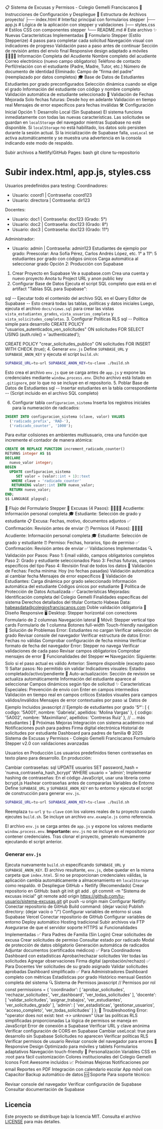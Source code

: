 📋 Sistema de Excusas y Permisos - Colegio Gemelli Franciscanos
🚀 Instrucciones de Configuración y Despliegue
📁 Estructura de Archivos
proyecto/
├── index.html          # Interfaz principal con formularios stepper
├── app.js             # Lógica de la aplicación con stepper y validaciones
├── styles.css         # Estilos CSS con componentes stepper
└── README.md          # Este archivo
✨ Nuevas Características Implementadas
🎯 Formulario Stepper (Estilo Stepperize)
4 pasos para completar cada solicitud
Navegación visual con indicadores de progreso
Validación paso a paso antes de continuar
Sección de revisión antes del envío final
Responsive design adaptado a móviles
👨‍👩‍👧‍👦 Información Completa del Acudiente
Nombre completo del acudiente
Correo electrónico (nuevo campo obligatorio)
Teléfono de contacto
Perfil/relación con el estudiante (Padre, Madre, Tutor, etc.)
Número de documento de identidad
Eliminado: Campo de "firma del padre" (reemplazado por datos completos)
🎓 Base de Datos de Estudiantes
Estudiantes por grado preconfigurados
Selección dinámica cuando se elige el grado
Información del estudiante con código y nombre completo
Validación automática de estudiante seleccionado
📅 Validación de Fechas Mejorada
Solo fechas futuras: Desde hoy en adelante
Validación en tiempo real
Mensajes de error específicos para fechas inválidas
🛠️ Configuración Inicial
Opción 1: Desarrollo Local (Sin Supabase)
El sistema funciona inmediatamente con todas las nuevas características.
Las solicitudes se guardan en `localStorage` del navegador mientras Supabase no esté disponible.
Si `localStorage` no está habilitado, los datos solo persisten durante la sesión actual.
Si la inicialización de Supabase falla, `useLocal` se activa automáticamente y se muestra una advertencia en la consola indicando este modo de respaldo.

Subir archivos a Netlify/GitHub Pages:
bash
git clone tu-repositorio
# Subir index.html, app.js, styles.css
Usuarios predefinidos para testing:
Coordinadores:
- Usuario: coord1 | Contraseña: coord123
- Usuario: directora | Contraseña: dir123

Docentes:
- Usuario: doc1 | Contraseña: doc123 (Grado: 5°)
- Usuario: doc2 | Contraseña: doc123 (Grado: 8°)
- Usuario: doc3 | Contraseña: doc123 (Grado: 11°)

Administrador:
- Usuario: admin | Contraseña: admin123
Estudiantes de ejemplo por grado:
Preescolar: Ana Sofía Pérez, Carlos Andrés López, etc.
1° a 11°: 5 estudiantes por grado con códigos únicos
Carga automática al seleccionar grado
Opción 2: Producción con Supabase
1. Crear Proyecto en Supabase
Ve a supabase.com
Crea una cuenta y nuevo proyecto
Anota tu Project URL y anon public key
2. Configurar Base de Datos
Ejecuta el script SQL completo que está en el artifact "Tablas SQL para Supabase":

sql
-- Ejecutar todo el contenido del archivo SQL en el Query Editor de Supabase
-- Esto creará todas las tablas, políticas y datos iniciales
Luego, ejecuta el archivo `docs/views.sql` para crear las vistas
`vista_estudiantes_grados`, `vista_usuarios_completa` y
`vista_solicitudes_completas`.
3. Configurar Políticas RLS
sql
-- Política simple para desarrollo
CREATE POLICY "usuarios_autenticados_ven_solicitudes" ON solicitudes
    FOR SELECT USING (auth.role() = 'authenticated');

CREATE POLICY "crear_solicitudes_publico" ON solicitudes
    FOR INSERT WITH CHECK (true);
4. Generar `env.js`
Define `SUPABASE_URL` y `SUPABASE_ANON_KEY` y ejecuta el script `build.sh`:

```bash
SUPABASE_URL=tu-url SUPABASE_ANON_KEY=tu-clave ./build.sh
```

Esto crea el archivo `env.js` que se carga antes de `app.js` y expone las
credenciales mediante `window.process.env`. Dicho archivo está listado en
`.gitignore`, por lo que no se incluye en el repositorio.
5. Poblar Base de Datos de Estudiantes
sql
-- Insertar estudiantes en la tabla correspondiente
-- (Script incluido en el archivo SQL completo)

6. Configurar tabla `configuracion_sistema`
Inserta los registros iniciales para la numeración de radicados:

```sql
INSERT INTO configuracion_sistema (clave, valor) VALUES
  ('radicado_prefix', 'RAD-'),
  ('radicado_counter', '1000');
```

Para evitar colisiones en ambientes multiusuario, crea una función que
incremente el contador de manera atómica:

```sql
CREATE OR REPLACE FUNCTION increment_radicado_counter()
RETURNS integer AS $$
DECLARE
  nuevo_valor integer;
BEGIN
  UPDATE configuracion_sistema
     SET valor = (valor::int + 1)::text
   WHERE clave = 'radicado_counter'
   RETURNING valor::int INTO nuevo_valor;
  RETURN nuevo_valor;
END;
$$ LANGUAGE plpgsql;
```

🎨 Flujo del Formulario Stepper
📝 Excusas (4 Pasos):
👨‍👩‍👧‍👦 Acudiente: Información personal completa
🎓 Estudiante: Selección de grado y estudiante
📋 Excusa: Fechas, motivo, documentos adjuntos
✅ Confirmación: Revisión antes de enviar
🕐 Permisos (4 Pasos):
👨‍👩‍👧‍👦 Acudiente: Información personal completa
🎓 Estudiante: Selección de grado y estudiante
⏰ Permiso: Fechas, horarios, tipo de permiso
✅ Confirmación: Revisión antes de enviar
✅ Validaciones Implementadas
🔍 Validación por Pasos:
Paso 1: Email válido, campos obligatorios completos
Paso 2: Grado y estudiante seleccionados
Paso 3: Fechas futuras, campos específicos del tipo
Paso 4: Revisión final de todos los datos
📅 Validación de Fechas:
Fecha mínima: Hoy (no fechas pasadas)
Validación automática al cambiar fecha
Mensajes de error específicos
👥 Validación de Estudiantes:
Carga dinámica por grado seleccionado
Información automática del estudiante
Códigos únicos por estudiante
🔐 Política de Protección de Datos Actualizada
✅ Características Mejoradas:
Identificación completa del Colegio Gemelli
Finalidades específicas del sistema
Derechos detallados del titular
Contacto Habeas Data: habeasdata@colegiosfranciscanos.com
Doble validación obligatoria
📱 Diseño Responsive
🖥️ Desktop:
Stepper horizontal con conectores
Formulario de 2 columnas
Navegación lateral
📱 Móvil:
Stepper vertical tipo cards
Formulario de 1 columna
Botones full-width
Touch-friendly navigation
🐛 Solución de Problemas
Error: Estudiantes no cargan
Verificar selección de grado
Revisar console del navegador
Verificar estructura de datos
Error: Fechas no válidas
Comprobar configuración de fecha mínima
Verificar formato de fecha del navegador
Error: Stepper no navega
Verificar validaciones de cada paso
Revisar campos obligatorios
Comprobar mensajes de error
🎯 Funcionalidades del Stepper
⏭️ Navegación:
Siguiente: Solo si el paso actual es válido
Anterior: Siempre disponible (excepto paso 1)
Saltar pasos: No permitido sin validar
Indicadores visuales: Estados completado/activo/pendiente
🔄 Auto-actualización:
Sección de revisión se actualiza automáticamente
Información del estudiante aparece al seleccionar
Campos dinámicos según tipo de solicitud
✨ Características Especiales:
Prevención de envío con Enter en campos intermedios
Validación en tiempo real en campos críticos
Estados visuales para campos válidos/inválidos
Mensajes de error contextuales por paso
📊 Datos de Ejemplo Incluidos
javascript
// Ejemplo de estudiantes por grado
'5°': [
    { codigo: '5A001', nombre: 'Gabriela', apellidos: 'Molina Vargas' },
    { codigo: '5A002', nombre: 'Maximiliano', apellidos: 'Contreras Ruiz' },
    // ... más estudiantes
]
🚀 Próximas Mejoras
 Integración con sistema académico real
 Notificaciones push para padres
 Firma digital electrónica
 Historial de solicitudes por estudiante
 Dashboard para padres de familia
© 2025 Sistema de Excusas y Permisos - Colegio Gemelli Franciscanos Formulario Stepper v2.0 con validaciones avanzadas

Usuarios en Producción
Los usuarios predefinidos tienen contraseñas en texto plano para desarrollo. En producción:

Cambiar contraseñas:
sql
UPDATE usuarios SET password_hash = 'nueva_contraseña_hash_bcrypt' 
WHERE usuario = 'admin';
Implementar hashing de contraseñas:
En el código JavaScript, usar una librería como bcrypt.js
Hashear contraseñas antes de compararlas
Variables de Entorno
Define `SUPABASE_URL` y `SUPABASE_ANON_KEY` en tu entorno y ejecuta el script
de construcción para generar `env.js`.

```bash
SUPABASE_URL=tu-url SUPABASE_ANON_KEY=tu-clave ./build.sh
```
Reemplaza `tu-url` y `tu-clave` con los valores reales de tu proyecto cuando ejecutes `build.sh`.
Se incluye un archivo `env.example.js` como referencia.

El archivo `env.js` se carga antes de `app.js` y expone los valores mediante
`window.process.env`.
**Importante:** `env.js` no se incluye en el repositorio por contener credenciales.
Tras clonar el proyecto, generalo nuevamente ejecutando el script anterior.

### Generar `env.js`
Ejecuta nuevamente `build.sh` especificando `SUPABASE_URL` y
`SUPABASE_ANON_KEY`. El archivo resultante, `env.js`, debe quedar en la misma
carpeta que `index.html`. Si no se proporcionan credenciales válidas, la
aplicación cambia automáticamente a almacenamiento en `localStorage` como
respaldo.
🌐 Despliegue
GitHub + Netlify (Recomendado)
Crear repositorio en GitHub:
bash
git init
git add .
git commit -m "Sistema de excusas inicial"
git remote add origin https://github.com/tu-usuario/sistema-excusas.git
git push -u origin main
Configurar Netlify:
Conectar repositorio de GitHub
Build command: (dejar vacío)
Publish directory: (dejar vacío o "/")
Configurar variables de entorno si usas Supabase
Vercel
Conectar repositorio de GitHub
Configurar variables de entorno
Deploy automático
Hosting tradicional
Subir archivos via FTP
Asegurarse de que el servidor soporte HTTPS
📊 Funcionalidades Implementadas
✅ Para Padres de Familia (Sin Login)
Crear solicitudes de excusa
Crear solicitudes de permiso
Consultar estado por radicado
Modal de protección de datos obligatorio
Generación automática de radicados
Adjuntar documentos (certificados médicos)
✅ Para Coordinadores
Dashboard con estadísticas
Aprobar/rechazar solicitudes
Ver todas las solicitudes
Agregar observaciones
Firma digital (aprobación/rechazo)
✅ Para Docentes
Ver solicitudes de su grado asignado
Validar solicitudes aprobadas
Dashboard simplificado
✅ Para Administradores
Dashboard completo con métricas
Estadísticas por grado
Histórico mensual
Gestión completa del sistema
🔍 Sistema de Permisos
javascript
// Permisos por rol
const permissions = {
    'coordinador': [
        'aprobar_solicitudes', 
        'rechazar_solicitudes', 
        'ver_dashboard', 
        'ver_todas_solicitudes'
    ],
    'docente': [
        'validar_solicitudes', 
        'asignar_trabajos', 
        'ver_estudiantes', 
        'ver_solicitudes_grado'
    ],
    'admin': [
        'ver_estadisticas', 
        'gestionar_usuarios', 
        'acceso_completo', 
        'ver_todas_solicitudes'
    ]
};
🐛 Troubleshooting
Error: "operator does not exist: text ->> unknown"
Usar las políticas RLS simplificadas proporcionadas
La lógica de permisos se maneja en JavaScript
Error de conexión a Supabase
Verificar URL y clave anónima
Verificar configuración de CORS en Supabase
Cambiar useLocal: true para desarrollo sin Supabase
Solicitudes no aparecen
Verificar políticas RLS
Verificar permisos de usuario
Revisar console del navegador para errores
📱 Responsive Design
Optimizado para móviles y tablets
Formularios adaptativos
Navegación touch-friendly
🎨 Personalización
Variables CSS en :root para fácil customización
Colores institucionales del Colegio Gemelli
Iconos Font Awesome incluidos
📈 Próximas Mejoras
 Notificaciones por email
 Reportes en PDF
 Integración con calendario escolar
 App móvil con Capacitor
 Backup automático de datos
🆘 Soporte
Para soporte técnico:

Revisar console del navegador
Verificar configuración de Supabase
Consultar documentación de Supabase
## Licencia

Este proyecto se distribuye bajo la licencia MIT. Consulta el archivo [LICENSE](LICENSE) para más detalles.
